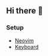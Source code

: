## Hi there 👋

<!--
**MathieuGr02/MathieuGr02** is a ✨ _special_ ✨ repository because its `README.md` (this file) appears on your GitHub profile.

Here are some ideas to get you started:

- 🔭 I’m currently working on ...
- 🌱 I’m currently learning ...
- 👯 I’m looking to collaborate on ...
- 🤔 I’m looking for help with ...
- 💬 Ask me about ...
- 📫 How to reach me: ...
- 😄 Pronouns: ...
- ⚡ Fun fact: ...
-->

### Setup
- [Neovim](https://github.com/MathieuGr02/neovim)
- [Keyboard](https://github.com/MathieuGr02/qmk_lily58)
